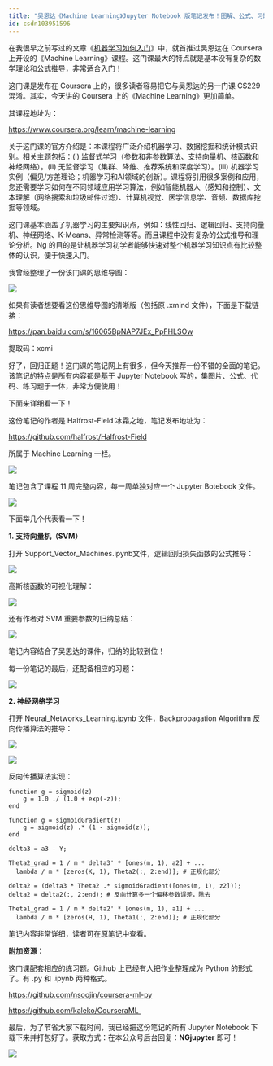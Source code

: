 ```yaml
---
title: "吴恩达《Machine Learning》Jupyter Notebook 版笔记发布！图解、公式、习题都有了"
id: csdn103951596
---
```


在我很早之前写过的文章《[机器学习如何入门](https://mp.weixin.qq.com/s?__biz=MzIwOTc2MTUyMg%3D%3D&chksm=976fa057a0182941e8dda24a469338100d81de848a6aad467f77c6950202ab02562739aa1c8c&idx=1&lang=zh_CN&mid=2247484874&scene=21&sn=e4a54e67d7da788c5b75acfa96763e1c&token=98277343#wechat_redirect)》中，就首推过吴恩达在 Coursera 上开设的《Machine Learning》课程。这门课最大的特点就是基本没有复杂的数学理论和公式推导，非常适合入门！

这门课是发布在 Coursera 上的，很多读者容易把它与吴恩达的另一门课 CS229 混淆。其实，今天讲的 Coursera 上的《Machine Learning》更加简单。

其课程地址为：

https://www.coursera.org/learn/machine-learning

关于这门课的官方介绍是：本课程将广泛介绍机器学习、数据挖掘和统计模式识别。相关主题包括：(i) 监督式学习（参数和非参数算法、支持向量机、核函数和神经网络）。(ii) 无监督学习（集群、降维、推荐系统和深度学习）。(iii) 机器学习实例（偏见/方差理论；机器学习和AI领域的创新）。课程将引用很多案例和应用，您还需要学习如何在不同领域应用学习算法，例如智能机器人（感知和控制）、文本理解（网络搜索和垃圾邮件过滤）、计算机视觉、医学信息学、音频、数据库挖掘等领域。 

这门课基本涵盖了机器学习的主要知识点，例如：线性回归、逻辑回归、支持向量机、神经网络、K-Means、异常检测等等。而且课程中没有复杂的公式推导和理论分析。Ng 的目的是让机器学习初学者能够快速对整个机器学习知识点有比较整体的认识，便于快速入门。 

我曾经整理了一份该门课的思维导图：

![](../img/b2a18b0c472dcd1d00d86da5c42966eb.png)

如果有读者想要看这份思维导图的清晰版（包括原 .xmind 文件），下面是下载链接：

https://pan.baidu.com/s/16065BpNAP7JEx_PpFHLSOw

提取码：xcmi

好了，回归正题！这门课的笔记网上有很多，但今天推荐一份不错的全面的笔记。该笔记的特点是所有内容都是基于 Jupyter Notebook 写的，集图片、公式、代码、练习题于一体，非常方便使用！

下面来详细看一下！

这份笔记的作者是 Halfrost-Field 冰霜之地，笔记发布地址为：

https://github.com/halfrost/Halfrost-Field

所属于 Machine Learning 一栏。

![](../img/93f2ae7a70059ea5e47f7f8626023891.png)

笔记包含了课程 11 周完整内容，每一周单独对应一个 Jupyter Botebook 文件。

![](../img/7ab6b4695f7a1c07c55d92729733a43f.png)

下面举几个代表看一下！

**1. 支持向量机（SVM）**

打开 Support_Vector_Machines.ipynb文件，逻辑回归损失函数的公式推导：

![](../img/3d6ce9804ec761b0a5f774610b14d808.png)

高斯核函数的可视化理解：

![](../img/9bd9f810f8a95447a9b705926b88e9b7.png)

还有作者对 SVM 重要参数的归纳总结：

![](../img/887eb48410a0b19cbc414876b39c0727.png)

笔记内容结合了吴恩达的课件，归纳的比较到位！

每一份笔记的最后，还配备相应的习题：

![](../img/f440d8216c76b9d51e5776116327f67f.png)

**2. 神经网络学习**

打开 Neural_Networks_Learning.ipynb 文件，Backpropagation Algorithm 反向传播算法的推导：

![](../img/8c82127499455f200dd6ae1deb9f4ac4.png)

![](../img/73983e8d8ea3f4e3366dc25544032f52.png)

反向传播算法实现：

```
function g = sigmoid(z)
    g = 1.0 ./ (1.0 + exp(-z));
end

function g = sigmoidGradient(z)
    g = sigmoid(z) .* (1 - sigmoid(z));
end

delta3 = a3 - Y;

Theta2_grad = 1 / m * delta3' * [ones(m, 1), a2] + ...
  lambda / m * [zeros(K, 1), Theta2(:, 2:end)]; # 正规化部分

delta2 = (delta3 * Theta2 .* sigmoidGradient([ones(m, 1), z2]));
delta2 = delta2(:, 2:end); # 反向计算多一个偏移参数误差，除去

Theta1_grad = 1 / m * delta2' * [ones(m, 1), a1] + ...
  lambda / m * [zeros(H, 1), Theta1(:, 2:end)]; # 正规化部分
```

笔记内容非常详细，读者可在原笔记中查看。

**附加资源：**

这门课配套相应的练习题。Github 上已经有人把作业整理成为 Python 的形式了。有 .py 和 .ipynb 两种格式。

https://github.com/nsoojin/coursera-ml-py

https://github.com/kaleko/CourseraML 

最后，为了节省大家下载时间，我已经把这份笔记的所有 Jupyter Notebook 下载下来并打包好了。获取方式：在本公众号后台回复：**NGjupyter** 即可！

![](../img/18aae7d2cc6b7481f52ff4b05d80db1d.png)